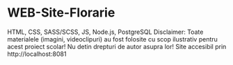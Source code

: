 # WEB-Site-Florarie
HTML, CSS, SASS/SCSS, JS, Node.js, PostgreSQL 
Disclaimer: Toate materialele (imagini, videoclipuri) au fost folosite cu scop ilustrativ pentru acest proiect scolar! Nu detin drepturi de autor asupra lor! 
Site accesibil prin http://localhost:8081
